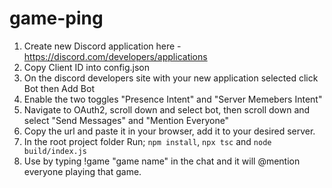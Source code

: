 # game-ping

1. Create new Discord application here - https://discord.com/developers/applications
2. Copy Client ID into config.json
3. On the discord developers site with your new application selected click Bot then Add Bot
4. Enable the two toggles "Presence Intent" and "Server Memebers Intent"
5. Navigate to OAuth2, scroll down and select bot, then scroll down and select "Send Messages" and "Mention Everyone"
6. Copy the url and paste it in your browser, add it to your desired server.
7. In the root project folder Run; `npm install`, `npx tsc` and `node build/index.js`
8. Use by typing !game "game name" in the chat and it will @mention everyone playing that game.

